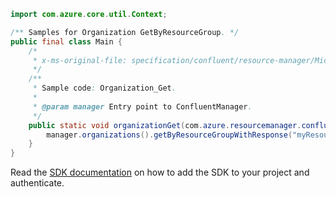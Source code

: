 ```java
import com.azure.core.util.Context;

/** Samples for Organization GetByResourceGroup. */
public final class Main {
    /*
     * x-ms-original-file: specification/confluent/resource-manager/Microsoft.Confluent/preview/2021-09-01-preview/examples/Organization_Get.json
     */
    /**
     * Sample code: Organization_Get.
     *
     * @param manager Entry point to ConfluentManager.
     */
    public static void organizationGet(com.azure.resourcemanager.confluent.ConfluentManager manager) {
        manager.organizations().getByResourceGroupWithResponse("myResourceGroup", "myOrganization", Context.NONE);
    }
}
```

Read the [SDK documentation](https://github.com/Azure/azure-sdk-for-java/blob/azure-resourcemanager-confluent_1.0.0-beta.3/sdk/confluent/azure-resourcemanager-confluent/README.md) on how to add the SDK to your project and authenticate.
